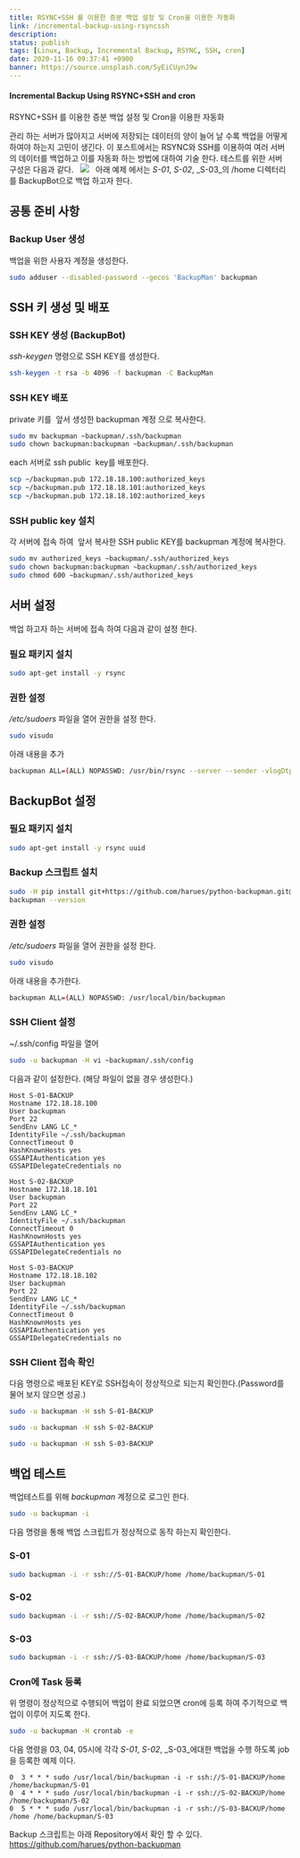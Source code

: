 ```yaml
---
title: RSYNC+SSH 를 이용한 증분 백업 설정 및 Cron을 이용한 자동화
link: /incremental-backup-using-rsyncssh
description: 
status: publish
tags: [Linux, Backup, Incremental Backup, RSYNC, SSH, cron]
date: 2020-11-16 09:37:41 +0900
banner: https://source.unsplash.com/5yEiCUynJ9w
---
```


#### Incremental Backup Using RSYNC+SSH and cron
RSYNC+SSH 를 이용한 증분 백업 설정 및 Cron을 이용한 자동화


관리 하는 서버가 많아지고 서버에 저장되는 데이터의 양이 늘어 날 수록 백업을 어떻게 하여야 하는지 고민이 생긴다. 이 포스트에서는 RSYNC와 SSH를 이용하여 여러 서버의 데이터를 백업하고 이를 자동화 하는 방법에 대하여 기술 한다. 테스트를 위한 서버 구성은 다음과 같다.   ![](/wp-content/uploads/2018/03/Incremental-Backup-using-RSYNCSSH.png)   아래 예제 에서는 _S-01_, _S-02_, _S-03_의 /home 디렉터리를 BackupBot으로 백업 하고자 한다. 

## 공통 준비 사항

### Backup User 생성

백업을 위한 사용자 계정을 생성한다. 
    
```bash
sudo adduser --disabled-password --gecos 'BackupMan' backupman
```

## SSH 키 생성 및 배포

### SSH KEY 생성 (BackupBot)

_ssh-keygen_ 명령으로 SSH KEY를 생성한다. 
    
```bash    
ssh-keygen -t rsa -b 4096 -f backupman -C BackupMan
```

<!--more-->

### SSH KEY 배포

private 키를  앞서 생성한 backupman 계정 으로 복사한다. 
    
```bash
sudo mv backupman ~backupman/.ssh/backupman
sudo chown backupman:backupman ~backupman/.ssh/backupman
```

each 서버로 ssh public  key를 배포한다.
    
```bash    
scp ~/backupman.pub 172.18.18.100:authorized_keys
scp ~/backupman.pub 172.18.18.101:authorized_keys
scp ~/backupman.pub 172.18.18.102:authorized_keys
```

### SSH public key 설치

각 서버에 접속 하여  앞서 복사한 SSH public KEY를 backupman 계정에 복사한다. 
    
```bash    
sudo mv authorized_keys ~backupman/.ssh/authorized_keys
sudo chown backupman:backupman ~backupman/.ssh/authorized_keys
sudo chmod 600 ~backupman/.ssh/authorized_keys
```
    

## 서버 설정

백업 하고자 하는 서버에 접속 하여 다음과 같이 설정 한다. 

### 필요 패키지 설치
    
```bash    
sudo apt-get install -y rsync
```

### 권한 설정

_/etc/sudoers_ 파일을 열어 권한을 설정 한다. 
    
```bash    
sudo visudo
```

아래 내용을 추가 
    
```bash    
backupman ALL=(ALL) NOPASSWD: /usr/bin/rsync --server --sender -vlogDtprze.iLsfx --numeric-ids . /*
```

## BackupBot 설정

### 필요 패키지 설치
    
```bash    
sudo apt-get install -y rsync uuid
```

### Backup 스크립트 설치
    
```bash    
sudo -H pip install git+https://github.com/harues/python-backupman.git@master
backupman --version
```

### 권한 설정

_/etc/sudoers_ 파일을 열어 권한을 설정 한다. 
    
```bash    
sudo visudo
```

아래 내용을 추가한다. 
    
```bash    
backupman ALL=(ALL) NOPASSWD: /usr/local/bin/backupman
```

### SSH Client 설정

~/.ssh/config 파일을 열어 
    
```bash    
sudo -u backupman -H vi ~backupman/.ssh/config
```

다음과 같이 설정한다. (해당 파일이 없을 경우 생성한다.) 
    
```    
Host S-01-BACKUP
Hostname 172.18.18.100
User backupman
Port 22
SendEnv LANG LC_*
IdentityFile ~/.ssh/backupman
ConnectTimeout 0
HashKnownHosts yes
GSSAPIAuthentication yes
GSSAPIDelegateCredentials no

Host S-02-BACKUP
Hostname 172.18.18.101
User backupman
Port 22
SendEnv LANG LC_*
IdentityFile ~/.ssh/backupman
ConnectTimeout 0
HashKnownHosts yes
GSSAPIAuthentication yes
GSSAPIDelegateCredentials no

Host S-03-BACKUP
Hostname 172.18.18.102
User backupman
Port 22
SendEnv LANG LC_*
IdentityFile ~/.ssh/backupman
ConnectTimeout 0
HashKnownHosts yes
GSSAPIAuthentication yes
GSSAPIDelegateCredentials no
```
    

### SSH Client 접속 확인

다음 명령으로 배포된 KEY로 SSH접속이 정상적으로 되는지 확인한다.(Password를 물어 보지 않으면 성공.) 
    
```bash    
sudo -u backupman -H ssh S-01-BACKUP
```
    
```bash    
sudo -u backupman -H ssh S-02-BACKUP
```
    
```bash    
sudo -u backupman -H ssh S-03-BACKUP
```

## 백업 테스트

백업테스트를 위해 _backupman_ 계정으로 로그인 한다. 
    
```bash    
sudo -u backupman -i
```
    

다음 명령을 통해 백업 스크립트가 정상적으로 동작 하는지 확인한다. 

### S-01
    
```bash    
sudo backupman -i -r ssh://S-01-BACKUP/home /home/backupman/S-01
```
    

### S-02
    
```bash    
sudo backupman -i -r ssh://S-02-BACKUP/home /home/backupman/S-02
``` 

### S-03
    
```bash    
sudo backupman -i -r ssh://S-03-BACKUP/home /home/backupman/S-03
``` 

### Cron에 Task 등록

위 명령이 정상적으로 수행되어 백업이 완료 되었으면 cron에 등록 하여 주기적으로 백업이 이루어 지도록 한다. 
    
```bash    
sudo -u backupman -H crontab -e
```

다음 명령을 03, 04, 05시에 각각 _S-01_, _S-02_, _S-03_에대한 백업을 수행 하도록 job을 등록한 예제 이다. 
    
```cron    
0  3 * * * sudo /usr/local/bin/backupman -i -r ssh://S-01-BACKUP/home /home/backupman/S-01
0  4 * * * sudo /usr/local/bin/backupman -i -r ssh://S-02-BACKUP/home /home/backupman/S-02
0  5 * * * sudo /usr/local/bin/backupman -i -r ssh://S-03-BACKUP/home /home /home/backupman/S-03
```
    

Backup 스크립트는 아래 Repository에서 확인 할 수 있다. <https://github.com/harues/python-backupman>